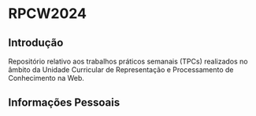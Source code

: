 # RPCW2024

## Introdução
Repositório relativo aos trabalhos práticos semanais (TPCs) realizados no âmbito da Unidade Curricular de Representação e Processamento de Conhecimento na Web.

## Informações Pessoais
